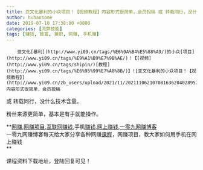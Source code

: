 ```yaml
---
title: 亚文化暴利的小众项目！【视频教程】内容形式很简单，会员投稿 或 转载同行，没什么技术含量。
author: huhansome
date: 2019-07-10 17:38:00 +0800
categories: [流弊技能]
tags: [赚钱, 致富, 兼职, 网赚, 手机赚]
---
```



        亚文化[暴利](http://www.yi09.cn/tags/%E6%9A%B4%E5%88%A9/)的小众[项目](http://www.yi09.cn/tags/%E9%A1%B9%E7%9B%AE/)！【[视频](http://www.yi09.cn/tags/shipin/)[教程](http://www.yi09.cn/tags/%E6%95%99%E7%A8%8B/)】![亚文化暴利的小众项目！【视频教程】](http://www.yi09.cn/zb_users/upload/2021/11/20211106210708163620402895766.png)内容形式很简单，会员投稿
或 转载同行，没什么技术含量。

粉丝来源更简单，基本是有手就能操作。

  

**[网赚](http://www.yi09.cn/tags/%E7%BD%91%E8%B5%9A/),[网赚项目](http://www.yi09.cn/tags/%E7%BD%91%E8%B5%9A%E9%A1%B9%E7%9B%AE/),[互联网赚钱](http://www.yi09.cn/tags/%E4%BA%92%E8%81%94%E7%BD%91%E8%B5%9A%E9%92%B1/),手机[赚钱](http://www.yi09.cn/tags/%E8%B5%9A%E9%92%B1/),[网上赚钱](http://www.yi09.cn/tags/%E7%BD%91%E4%B8%8A%E8%B5%9A%E9%92%B1/),[一零九网赚博客](http://www.yi09.cn/tags/%E4%B8%80%E9%9B%B6%E4%B9%9D%E7%BD%91%E8%B5%9A%E5%8D%9A%E5%AE%A2/)  
一零九网赚博客每天给大家分享各种网赚[课程](http://www.yi09.cn/tags/%E8%AF%BE%E7%A8%8B/)，网赚项目，教大家如何用手机在网上赚钱  
**  
  
  

课程资料下载地址，登陆回复可见！


